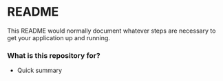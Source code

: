 # README #

This README would normally document whatever steps are necessary to get your application up and running.

### What is this repository for? ###

* Quick summary